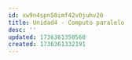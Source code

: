 ```yaml
---
id: xw9n4spn58imf42v0juhv20
title: Unidad4 - Computo paralelo
desc: ''
updated: 1736361350560
created: 1736361332191
---
```

